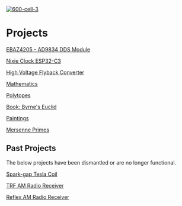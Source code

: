 [![600-cell-3](https://github.com/newell/newell.github.io/assets/4163356/0d98c62c-73c1-44f7-9498-efa0d3f5ac55)](https://github.com/newell/newell.github.io/assets/4163356/0d98c62c-73c1-44f7-9498-efa0d3f5ac55)

# Projects

[EBAZ4205 - AD9834 DDS Module](https://newell.github.io/projects/ebaz4205)

[Nixie Clock ESP32-C3](https://github.com/newell/nixie-clock-esp32c3)

[High Voltage Flyback Converter](https://github.com/newell/hv-flyback-converter)

[Mathematics](https://newell.github.io/projects/math)

[Polytopes](https://newell.github.io/projects/polytopes)

<!-- [Electronics](https://newell.github.io/projects/electronics) -->

[Book: Byrne's Euclid](https://newell.github.io/projects/byrnes-euclid)

[Paintings](https://newell.github.io/projects/paintings)

[Mersenne Primes](https://newell.github.io/projects/mersenne_primes)

## Past Projects

The below projects have been dismantled or are no longer functional.

[Spark-gap Tesla Coil](https://newell.github.io/projects/spark_gap_tesla_coil)

[TRF AM Radio Receiver](https://newell.github.io/projects/trf_am_radio_receiver)

[Reflex AM Radio Receiver](https://newell.github.io/projects/reflex_am_radio_receiver)
